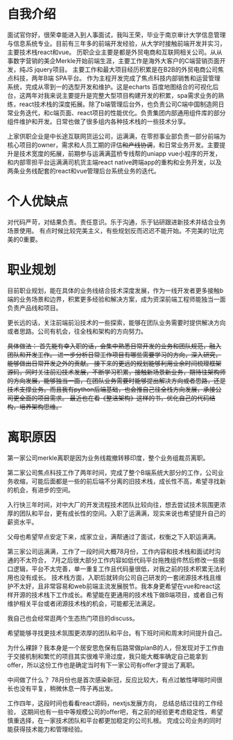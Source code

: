 # 自我介绍
面试官你好，很荣幸能进入到人事面试，我叫王荣，毕业于南京审计大学信息管理与信息系统专业。目前有三年多的前端开发经验，从大学时接触前端开发并实习，主要技术栈react和vue。
历职企业主要是都是外贸电商和互联网相关公司。从从事数字营销的美企Merkle开始前端生涯，主要工作是海外大客户的C端营销页面开发，纯JS jquery项目。
主要工作和最大项目经历积累是在B2B的外贸电商公司焦点科技，两年B端 SPA平台。
作为主程开发完成了焦点科技内部销售和运营管理系统，完成从零到一的选型开发和维护。这是echarts 百度地图结合的可视化后台，这两年对我来说主要提升是完整大型项目构建开发的积累，spa需求业务的熟练，react技术栈的深度拓展。除了b端管理后台外，也负责公司C端中国制造网日常业务迭代，和c端页面、react项目的性能优化。负责集团内部通用组件库的部分组件维护和开发。日常也做了很多组内各种技术栈的一些技术分享。

上家供职企业是中长途互联网货运公司，运满满，在零担事业部负责一部分前端为核心项目的owner，需求和人员工期的评估~~和产线协调~~，和日常业务开发。主要提升是技术宽度的拓展，前期参与运满满蓝桥专线帮的uniapp vue小程序的开发，和内部零担平台运满满司机货主端react native跨端app的重构和业务开发，以及两条业务线配套的react和vue管理后台系统业务的迭代。

# 个人优缺点
对代码严苛，对结果负责。责任意识。乐于沟通，乐于钻研跟进新技术并结合业务场景使用。
有点时候比较完美主义，有些规划反而迟迟不能开始。不完美的1比完美的0重要。

# 职业规划
目前职业规划，能在具体的业务线结合技术深度发展，作为一线开发者更多接触b端的业务场景和边界，积累更多经验和解决方案，成为资深前端工程师能独当一面负责产品线和项目。

更长远的话，关注前端前沿技术的一些探索，能够在团队业务需要时提供解决方向或者思路。公司有机会，往全栈和架构的方向努力。

~~具体做法：
首先能有幸入职的话，会集中熟悉日常开发的业务和团队规范，融入团队和开发工作。
进一步分析日常工作项目有哪些需要学习的方向，深入研究，能够做出日常开发之外的贡献。
接下来的更远的规划能够利用业余时间梳理框架源码，同时关注前沿技术发展，不断学习积累，接触新场景新业务，期待往架构师的方向发展，能够独当一面，在团队业务需要时能够提出解决方向或者思路，还是技术支撑业务。而且我有python后端基础，也会推自己往全栈方向发展，承接公司更全面的项目需求。
最近也在看《整洁架构》这样的书，优化自己的代码结构，培养架构思维。~~

# 离职原因
第一家公司merkle离职是因为业务线裁撤转移印度，整个业务组裁员离职。

第二家公司焦点科技工作了两年时间，完成了整个B端系统大部分的工作，公司业务收缩，可能后面都是一些的前后端不分离的旧技术栈，成长性不高，希望寻找新的机会，有进步的空间。

入行快三年时间，对中大厂的开发流程技术团队比较向往，想去尝试技术氛围更浓厚的团队和平台，更有成长性的空间。入职了运满满，现实来说也希望提升自己的薪资水平。

父母也希望早点安定下来，成家立业，满帮通过了面试，权衡之下入职运满满。

第三家公司运满满，工作了一段时间大概78月份，工作内容和技术栈和面试时沟通的不太符合，
7月之后很大部分工作内容如低代码平台拖拽组件然后修改一些接口逻辑，平台不太完善，单一重复工作且代码量很低，对我之前的技术积累无法利用也没有成长。
技术栈方面，入职后就转向公司自己研发的一套闭源技术栈且维护不太好，且非常容易和web前端主流发展脱节。我本身更希望在vue和react这样开源的技术栈下工作成长。希望能在更通用的技术栈下做B端项目，或者自己有维护相关平台或者闭源技术栈的机会，可能都无法满足。

我自己也会经常逛两个生态热门项目的discuss。

希望能够寻找更技术氛围更浓厚的团队和平台。有下班时间和周末时间提升自己。

为什么裸辞？我本身是一个居安思危保有后路常做planB的人，但发现对于工作由于交接机制和繁忙的项目其实很难平滑过度，我只能大概率确定自己能拿到offer，所以这份工作也是确定当时有下一家公司有offer才提出了离职。


中间做了什么？
78月份也是首次感染新冠，反应比较大，有点过敏性哮喘时间很长也没有平复，稍微休息一阵子再出发。

工作四年，这段时间也看看react源码，nextjs发展方向，
总结总结过往的工作经验，
这期间也有一些中等规模公司的offer吧，有之前的经验更考虑稳定性，希望慎重选择，在一家技术团队和平台都更加稳定的公司扎根。
完成公司业务的同时能获得技术能力和管理经验。